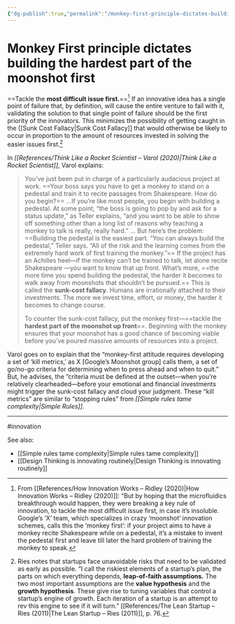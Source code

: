 ```yaml
---
{"dg-publish":true,"permalink":"/monkey-first-principle-dictates-building-the-hardest-part-of-the-moonshot-first/"}
---
```


# Monkey First principle dictates building the hardest part of the moonshot first

==Tackle the **most difficult issue first.**==[^1] If an innovative idea has a single point of failure that, by definition, will cause the entire venture to fail with it, validating the solution to that single point of failure should be the first priority of the innovators. This minimizes the possibility of getting caught in the [[Sunk Cost Fallacy\|Sunk Cost Fallacy]] that would otherwise be likely to occur in proportion to the amount of resources invested in solving the easier issues first.[^2]

In *[[References/Think Like a Rocket Scientist – Varol (2020)\|Think Like a Rocket Scientist]]*, Varol explains:

> You’ve just been put in charge of a particularly audacious project at work. ==Your boss says you have to get a monkey to stand on a pedestal and train it to recite passages from Shakespeare. How do you begin?== …If you’re like most people, you begin with building a pedestal. At some point, “the boss is going to pop by and ask for a status update,” as Teller explains, “and you want to be able to show off something other than a long list of reasons why teaching a monkey to talk is really, really hard.”
>…
> But here’s the problem: ==Building the pedestal is the easiest part. “You can always build the pedestal,” Teller says. “All of the risk and the learning comes from the extremely hard work of first training the monkey.”== If the project has an Achilles heel—if the monkey can’t be trained to talk, let alone recite Shakespeare —you want to know that up front. What’s more, ==the more time you spend building the pedestal, the harder it becomes to walk away from moonshots that shouldn’t be pursued.== This is called the **sunk-cost fallacy**. Humans are irrationally attached to their investments. The more we invest time, effort, or money, the harder it becomes to change course.
>
> To counter the sunk-cost fallacy, put the monkey first—==tackle the **hardest part of the moonshot up front**==. Beginning with the monkey ensures that your moonshot has a good chance of becoming viable before you’ve poured massive amounts of resources into a project.

Varol goes on to explain that the “monkey-first attitude requires developing a set of ‘kill metrics,’ as X \[Google’s Moonshot group] calls them, a set of go/no-go criteria for determining when to press ahead and when to quit.” But, he advises, the ”criteria must be defined at the outset—when you’re relatively clearheaded—before your emotional and financial investments might trigger the sunk-cost fallacy and cloud your judgment. These “kill metrics” are similar to “stopping rules” from *[[Simple rules tame complexity\|Simple Rules]]*.

---
#innovation 

See also:

- [[Simple rules tame complexity\|Simple rules tame complexity]]
- [[Design Thinking is innovating routinely\|Design Thinking is innovating routinely]]

[^1]: From [[References/How Innovation Works – Ridley (2020)\|How Innovation Works – Ridley (2020)]]: “But by hoping that the microfluidics breakthrough would happen, they were breaking a key rule of innovation, to tackle the most difficult issue first, in case it’s insoluble. Google’s ‘X’ team, which specializes in crazy ‘moonshot’ innovation schemes, calls this the ‘monkey first’: if your project aims to have a monkey recite Shakespeare while on a pedestal, it’s a mistake to invent the pedestal first and leave till later the hard problem of training the monkey to speak.
[^2]: Ries notes that startups face unavoidable risks that need to be validated as early as possible. “I call the riskiest elements of a startup’s plan, the parts on which everything depends, **leap-of-faith assumptions.** The two most important assumptions are the **value hypothesis** and the **growth hypothesis**. These give rise to tuning variables that control a startup’s engine of growth. Each iteration of a startup is an attempt to rev this engine to see if it will turn.” [[References/The Lean Startup – Ries (2011)\|The Lean Startup – Ries (2011)]], p. 76.